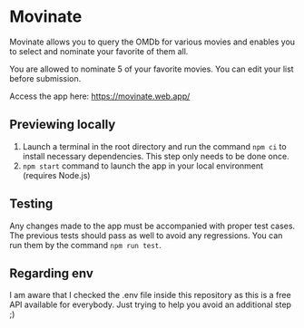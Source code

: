 # Movinate

Movinate allows you to query the OMDb for various movies and enables you to select and nominate your favorite of them all.

You are allowed to nominate 5 of your favorite movies. You can edit your list before submission.

Access the app here: https://movinate.web.app/

## Previewing locally

1. Launch a terminal in the root directory and run the command `npm ci` to install necessary dependencies. This step only needs to be done once.
2. `npm start` command to launch the app in your local environment (requires Node.js)

## Testing

Any changes made to the app must be accompanied with proper test cases. The previous tests should pass as well to avoid any regressions. You can run them by the command `npm run test`.

## Regarding env

I am aware that I checked the .env file inside this repository as this is a free API available for everybody. Just trying to help you avoid an additional step ;)

